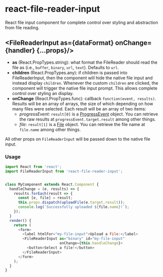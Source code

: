 react-file-reader-input
=======================

React file input component for complete control over styling and abstraction
from file reading.

## \<FileReaderInput as={dataFormat} onChange={handler} {...props}/\>

- **as** (React.PropTypes.string): what format the FileReader should read the
  file as (i.e., ```buffer```, ```binary```, ```url```, ```text```). Defaults
  to ```url```.
- **children** (React.PropTypes.any): if children is passed into
  FileReaderInput, then the component will hide the native file input and
  instead display ```children```. Whenever the custom ```children``` are
  clicked, the component will trigger the native file input prompt. This
  allows complete control over styling an display.
- **onChange** (React.PropTypes.func): callback ```function(event, results)```.
  Results will be an array of arrays, the size of which depending on how many
  files were selected. Each result will be an array of two items:
    - *progressEvent*: ```result[0]``` is a
      [ProgressEvent](https://developer.mozilla.org/docs/Web/API/ProgressEvent)
      object. You can retrieve the raw results at
      ```progressEvent.target.result``` among other things.
    - *file*: ```result[1]``` is a
      [File](https://developer.mozilla.org/docs/Web/API/File) object. You can
      retrieve the file name at ```file.name``` among other things.

All other props on ```FileReaderInput``` will be passed down to the native file
input.

### Usage

```js
import React from 'react';
import FileReaderInput from 'react-file-reader-input';


class MyComponent extends React.Component {
  handleChange = (e, results) => {
    results.forEach(result => {
      const [e, file] = result;
      this.props.dispatch(uploadFile(e.target.result));
      console.log(`Successfully uploaded ${file.name}!`);
    });
  }
  render() {
    return (
      <form>
        <label htmlFor="my-file-input">Upload a File:</label>
        <FileReaderInput as="binary" id="my-file-input"
                         onChange={this.handleChange}>
          <button>Select a file!</button>
        </FileReaderInput>
      </form>
    );
  }
}
```
